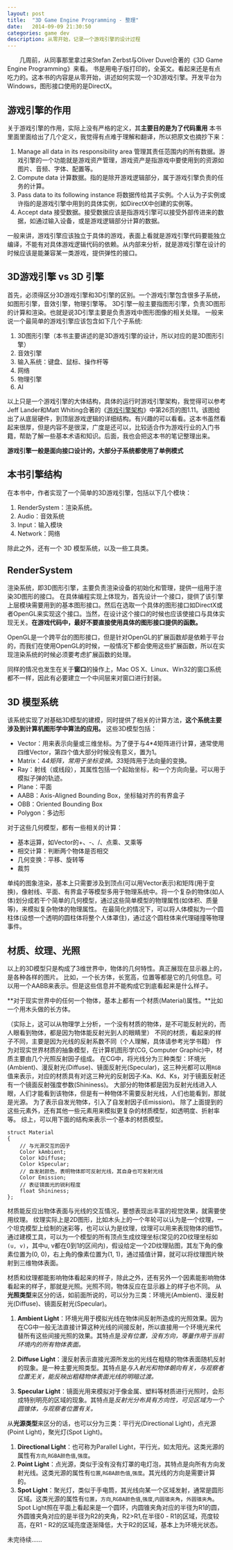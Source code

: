 ```yaml
---
layout:	post
title:	"3D Game Engine Programming - 整理" 
date:	2014-09-09 21:30:50 
categories:	game dev 
description: 从零开始，记录一个游戏引擎的设计过程
---
```



&emsp;&emsp;几周前，从同事那里拿过来Stefan Zerbst与Oliver Duvel合著的《3D Game Engine Programming》来看。
书是用电子版打印的，全英文。看起来还是有点吃力的。这本书的内容是从零开始，讲述如何实现一个3D游戏引擎。开发平台为Windows，图形接口使用的是DirectX。


游戏引擎的作用
--
关于游戏引擎的作用，实际上没有严格的定义，其**主要目的是为了代码重用**
本书里面里面给出了几个定义，我觉得有点难于理解和翻译，所以把原文也摘抄下来：

1.  Manage all data in its responsibility area
    管理其责任范围内的所有数据。游戏引擎的一个功能就是游戏资产管理，游戏资产是指游戏中要使用到的资源如图片、音频、字体、配置等。
1.  Compute data
    计算数据。指的是除开游戏逻辑部分，属于游戏引擎负责的任务的计算。
1.  Pass data to its following instance
    将数据传给其子实例。个人认为子实例或许指的是游戏引擎中用到的具体实例，如DirectX中创建的实例等。
1.  Accept data
    接受数据。接受数据应该是指游戏引擎可以接受外部传进来的数据，如通过输入设备，或是游戏逻辑部分计算的数据。

一般来讲，游戏引擎应该独立于具体的游戏，表面上看就是游戏引擎代码要能独立编译，不能有对具体游戏逻辑代码的依赖。从内部来分析，就是游戏引擎在设计的时候应该是能兼容某一类游戏，提供弹性的接口。


3D游戏引擎 vs 3D 引擎
--

首先，必须得区分3D游戏引擎和3D引擎的区别。一个游戏引擎包含很多子系统，如图形引擎，音效引擎，物理引擎等。
3D引擎一般主要指图形引擎，负责3D图形的计算和渲染。也就是说3D引擎主要是负责游戏中图形图像的相关处理。
一般来说一个最简单的游戏引擎应该包含如下几个子系统:

1.  3D图形引擎（本书主要讲述的是3D游戏引擎的设计，所以对应的是3D图形引擎）
1.  音效引擎
1.  输入系统：键盘、鼠标、操作杆等
1.  网络
1.  物理引擎
1.  AI


以上只是一个游戏引擎的大体结构，具体的运行时游戏引擎架构，我觉得可以参考Jeff Lander和Matt Whiting合著的《[游戏引擎架构](http://baike.baidu.com/view/12054333.htm)》中第26页的图1.11。该图给出了从底层硬件，到顶层游戏逻辑的详细结构。有兴趣的可以看看。这本书虽然看起来很厚，但是内容不是很深，广度是还可以，比较适合作为游戏行业的入门书籍，帮助了解一些基本术语和知识。后面，我也会把这本书的笔记整理出来。


**游戏引擎一般是面向接口设计的，大部分子系统都使用了单例模式**


本书引擎结构
--
在本书中，作者实现了一个简单的3D游戏引擎，包括以下几个模块：

1.  RenderSystem：渲染系统。
1.  Audio：音效系统
1.  Input：输入模块
1.  Network：网络

除此之外，还有一个 3D 模型系统，以及一些工具类。


RenderSystem
--
渲染系统，即3D图形引擎，主要负责渲染设备的初始化和管理，提供一组用于渲染3D图形的接口。
在具体编程实现上体现为，首先设计一个接口，提供了该引擎上层模块需要用到的基本图形接口。然后在选取一个具体的图形接口如DirectX或者OpenGL来实现这个接口。当然，在设计这个接口的时候也应该使接口与具体实现无关。**在游戏代码中，最好不要直接使用具体的图形接口提供的函数。**

OpenGL是一个跨平台的图形接口，但是针对OpenGL的扩展函数却是依赖于平台的，而我们在使用OpenGL的时候，一般情况下都会使用这些扩展函数，所以在实现渲染系统的时候必须要考虑扩展函数的处理。

同样的情况也发生在关于**窗口**的操作上，Mac OS X、Linux、Win32的窗口系统都不一样，因此有必要建立一个中间层来对窗口进行封装。


3D 模型系统
--
该系统实现了对基础3D模型的建模，同时提供了相关的计算方法，**这个系统主要涉及到计算机图形学中算法的应用。**
这些3D模型包括：

- Vector：用来表示向量或三维坐标。为了便于与4*4矩阵进行计算，通常使用四维Vector，第四个值大部分时候没有意义，置为1。
- Matrix：4*4矩阵，常用于坐标变换。3*3矩阵用于法向量的变换。
- Ray：射线（或线段），其属性包括一个起始坐标，和一个方向向量。可以用于模拟子弹的轨迹。
- Plane：平面
- AABB：Axis-Aligned Bounding Box，坐标轴对齐的有界盒子
- OBB：Oriented Bounding Box
- Polygon：多边形

对于这些几何模型，都有一些相关的计算：

- 基本运算，如Vector的+、-、/、点乘、叉乘等
- 相交计算：判断两个物体是否相交
- 几何变换：平移、旋转等
- 裁剪

单纯的图象渲染，基本上只需要涉及到顶点(可以用Vector表示)和矩阵(用于变换)，像射线、平面、有界盒子等模型多用于物理系统中。将一个复杂的物体(如人体)划分成若干个简单的几何模型，通过这些简单模型的物理属性(如体积、质量等)，来模拟复杂物体的物理属性。
在最简化的情况下，可以将人体模拟为一个圆柱体(设想一个透明的圆柱体将整个人体罩住)，通过这个圆柱体来代理碰撞等物理事件。


材质、纹理、光照
--
以上的3D模型只是构成了3维世界中，物体的几何特性。真正展现在显示器上的，是各种各样的图片。
比如，一个长方体，长宽高，位置等都是它的几何信息。可以用一个AABB来表示。但是这些信息并不能构成它到底看起来是什么样子。

**对于现实世界中的任何一个物体，基本上都有一个材质(Material)属性。**比如一个用木头做的长方体。

（实际上，这可以从物理学上分析，一个没有材质的物体，是不可能反射光的，而人眼看到物体，都是因为物体能反射光到人的眼睛里）
不同的材质，看起来的样子不同，主要是因为光线的反射系数不同（个人理解，具体请参考光学书籍）
作为对现实世界材质的抽象模型，在计算机图形学(CG, Computer Graphic)中，材质主要由几个光照反射因子组成。
在CG中，将光线分为三种类型：环境光(Ambient)、漫反射光(Diffuse)、镜面反射光(Specular)，这三种光都可以用`RGB`值来表示，对应的材质具有对这三种光的反射因子:Ka、Kd、Ks，对于镜面反射还有一个镜面反射强度参数(Shininess)。
大部分的物体都是因为反射光线进入人眼，人们才能看到该物体，但是有一种物体不需要反射光线，人们也能看到，那就是光源。
为了表示自发光物体，引入了自发射因子(Emission)。
除了上面提到的这些元素外，还有其他一些元素用来模拟更复杂的材质模型，如透明度、折射率等。
综上，可以用下面的结构来表示一个基本的材质模型。

```
struct Material
{
	// 与光源交互的因子
	Color kAmbient;
	Color kDiffuse;
	Color kSpecular;
	// 自发射颜色，表明物体即可反射光线，其自身也可发射光线
	Color Emission;
	// 表征镜面光的锐利程度
	float Shininess;
};
```

材质能反应出物体表面与光线的交互情况，要想表现出丰富的视觉效果，就需要使用纹理。
纹理实际上是2D图形，比如木头上的一个年轮可以认为是一个纹理，一个坦克模型上绘制的迷彩等，也可以认为是纹理，纹理可以用来表现物体的细节。
通过建模工具，可以为一个模型的所有顶点生成纹理坐标(常见的2D纹理坐标如`(u, v)`，其中u, v都在0到1的区间内)，假设给定一个2D纹理贴图，其左下角的像素位置为(0, 0)，右上角的像素位置为(1, 1)，通过插值计算，就可以将纹理图片映射到三维物体表面。

材质和纹理都能影响物体看起来的样子，除此之外，还有另外一个因素能影响物体看起来的样子，那就是光照。光照不同，物体反应在显示器上的样子也不同。
从**光照类型**来区分的话，如前面所说的，可以分为三类：环境光(Ambient)、漫反射光(Diffuse)、镜面反射光(Specular)。

1. **Ambient Light**：环境光用于模拟光线在物体间反射所造成的光照效果。因为在CG中一般无法直接计算这种光线的间接反射，所以直接用一个环境光来代替所有这些间接光照的效果。其特点是*没有位置，没有方向，等量作用于当前环境内的所有物体表面。*

2. **Diffuse Light**：漫反射表示直接光源所发出的光线在粗糙的物体表面随机反射的现象。是一种主要光照类型。其特点是*与入射光和物体朝向有关，与观察者位置无关，能反映出粗糙物体表面光线的明暗过渡。*

3. **Specular Light**：镜面光用来模拟对于像金属、塑料等材质进行光照时，会形成特别明亮的区域的现象。其特点是*反射光分布具有方向性，可见区域为一个圆锥体，与观察者位置有关。*

从**光源类型**来区分的话，也可以分为三类：平行光(Directional Light)，点光源(Point Light)，聚光灯(Spot Light)。

1.  **Directional Light**：也可称为Parallel Light，平行光，如太阳光。这类光源的属性有`方向`,`RGBA颜色值`,`强度`。
2.  **Point Light**：点光源，类似于没有没有灯罩的电灯泡，其特点是向所有方向发射光线。这类光源的属性有`位置`,`RGBA颜色值`,`强度`。其光线的方向是需要计算的。
3.  **Spot Light**：聚光灯，类似于手电筒，其光线向某一个区域发射，通常是圆形区域。这类光源的属性有`位置`，`方向`,`RGBA颜色值`,`强度`,`内圆锥夹角`，`外圆锥夹角`。Spot Light照在平面上看起来是一个圆环，内圆锥夹角对应的半径为R1的圆，外圆锥夹角对应的是半径为R2的夹角，R2>R1,在半径0 - R1的区域，亮度较高，在R1 - R2的区域亮度逐渐降低，大于R2的区域，基本上为环境光状态。


未完待续……


